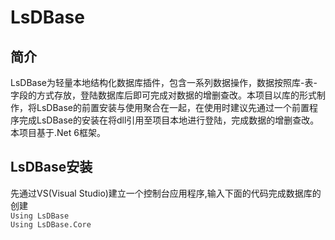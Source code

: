 # LsDBase
## 简介
LsDBase为轻量本地结构化数据库插件，包含一系列数据操作，数据按照库-表-字段的方式存放，登陆数据库后即可完成对数据的增删查改。本项目以库的形式制作，将LsDBase的前置安装与使用聚合在一起，在使用时建议先通过一个前置程序完成LsDBase的安装在将dll引用至项目本地进行登陆，完成数据的增删查改。本项目基于.Net 6框架。
## LsDBase安装
先通过VS(Visual Studio)建立一个控制台应用程序,输入下面的代码完成数据库的创建  
<span style="color:#333333">```Using LsDBase``` </span>  
<span style="color:#333333">```Using LsDBase.Core``` </span>
